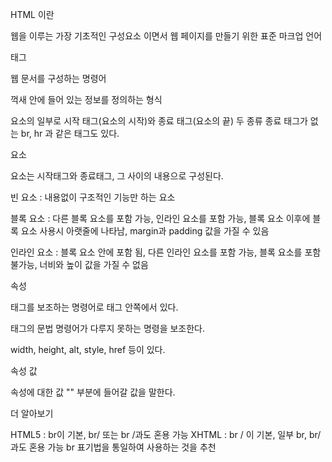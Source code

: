 HTML 이란

웹을 이루는 가장 기초적인 구성요소 이면서 웹 페이지를 만들기 위한 표준 마크업 언어

태그

웹 문서를 구성하는 명령어

꺽새 안에 들어 있는 정보를 정의하는 형식

요소의 일부로 시작 태그(요소의 시작)와 종료 태그(요소의 끝) 두 종류
종료 태그가 없는 br, hr 과 같은 태그도 있다.

요소

요소는 시작태그와 종료태그, 그 사이의 내용으로 구성된다.

빈 요소 : 내용없이 구조적인 기능만 하는 요소

블록 요소 : 다른 블록 요소를 포함 가능, 인라인 요소를 포함 가능, 블록 요소 이후에 블록 요소 사용시 아랫줄에 나타남, margin과 padding 값을 가질 수 있음

인라인 요소 : 블록 요소 안에 포함 됨, 다른 인라인 요소를 포함 가능, 블록 요소를 포함 불가능, 너비와 높이 값을 가질 수 없음

속성

태그를 보조하는 명령어로 태그 안쪽에서 있다.

태그의 문법 명령어가 다루지 못하는 명령을 보조한다.

width, height, alt, style, href 등이 있다.

속성 값

속성에 대한 값 "" 부분에 들어갈 값을 말한다.

더 알아보기

HTML5 : br이 기본, br/ 또는 br /과도 혼용 가능
XHTML : br / 이 기본, 일부 br, br/과도 혼용 가능
br 표기법을 통일하여 사용하는 것을 추천